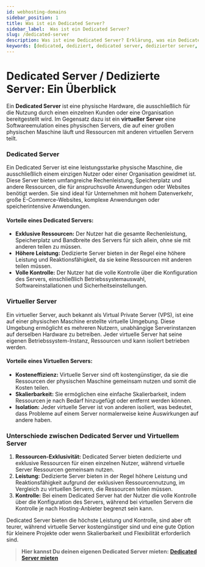 ```yaml
---
id: webhosting-domains
sidebar_position: 1
title: Was ist ein Dedicated Server? 
sidebar_label:  Was ist ein Dedicated Server? 
slug: /dedicated-server
description: Was ist eine Dedicated Server? Erklärung, was ein Dedicated Server ist, kurz und knapp, leicht verständlich.
keywords: [dedicated, dediziert, dedicated server, dedizierter server, server, dedi]
---
```


# Dedicated Server / Dedizierte Server: Ein Überblick

Ein **Dedicated Server** ist eine physische Hardware, die ausschließlich für die Nutzung durch einen einzelnen Kunden oder eine Organisation bereitgestellt wird. Im Gegensatz dazu ist ein **virtueller Server** eine Softwareemulation eines physischen Servers, die auf einer großen physischen Maschine läuft und Ressourcen mit anderen virtuellen Servern teilt.

### **Dedicated Server**

Ein Dedicated Server ist eine leistungsstarke physische Maschine, die ausschließlich einem einzigen Nutzer oder einer Organisation gewidmet ist. Diese Server bieten umfangreiche Rechenleistung, Speicherplatz und andere Ressourcen, die für anspruchsvolle Anwendungen oder Websites benötigt werden. Sie sind ideal für Unternehmen mit hohem Datenverkehr, große E-Commerce-Websites, komplexe Anwendungen oder speicherintensive Anwendungen.

#### **Vorteile eines Dedicated Servers:**

- **Exklusive Ressourcen:** Der Nutzer hat die gesamte Rechenleistung, Speicherplatz und Bandbreite des Servers für sich allein, ohne sie mit anderen teilen zu müssen.
- **Höhere Leistung:** Dedizierte Server bieten in der Regel eine höhere Leistung und Reaktionsfähigkeit, da sie keine Ressourcen mit anderen teilen müssen.
- **Volle Kontrolle:** Der Nutzer hat die volle Kontrolle über die Konfiguration des Servers, einschließlich Betriebssystemauswahl, Softwareinstallationen und Sicherheitseinstellungen.

### **Virtueller Server**

Ein virtueller Server, auch bekannt als Virtual Private Server (VPS), ist eine auf einer physischen Maschine erstellte virtuelle Umgebung. Diese Umgebung ermöglicht es mehreren Nutzern, unabhängige Serverinstanzen auf derselben Hardware zu betreiben. Jeder virtuelle Server hat seine eigenen Betriebssystem-Instanz, Ressourcen und kann isoliert betrieben werden.

#### **Vorteile eines Virtuellen Servers:**

- **Kosteneffizienz:** Virtuelle Server sind oft kostengünstiger, da sie die Ressourcen der physischen Maschine gemeinsam nutzen und somit die Kosten teilen.
- **Skalierbarkeit:** Sie ermöglichen eine einfache Skalierbarkeit, indem Ressourcen je nach Bedarf hinzugefügt oder entfernt werden können.
- **Isolation:** Jeder virtuelle Server ist von anderen isoliert, was bedeutet, dass Probleme auf einem Server normalerweise keine Auswirkungen auf andere haben.

### **Unterschiede zwischen Dedicated Server und Virtuellem Server**

1. **Ressourcen-Exklusivität:** Dedicated Server bieten dedizierte und exklusive Ressourcen für einen einzelnen Nutzer, während virtuelle Server Ressourcen gemeinsam nutzen.
2. **Leistung:** Dedizierte Server bieten in der Regel höhere Leistung und Reaktionsfähigkeit aufgrund der exklusiven Ressourcennutzung, im Vergleich zu virtuellen Servern, die Ressourcen teilen müssen.
3. **Kontrolle:** Bei einem Dedicated Server hat der Nutzer die volle Kontrolle über die Konfiguration des Servers, während bei virtuellen Servern die Kontrolle je nach Hosting-Anbieter begrenzt sein kann.

Dedicated Server bieten die höchste Leistung und Kontrolle, sind aber oft teurer, während virtuelle Server kostengünstiger sind und eine gute Option für kleinere Projekte oder wenn Skalierbarkeit und Flexibilität erforderlich sind.



> **Hier kannst Du deinen eigenen Dedicated Server mieten:** [**Dedicated Server mieten**](https://native-servers.com/dedicated-server)